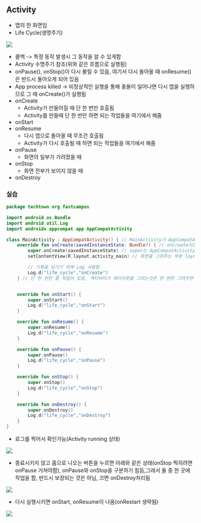 ## Activity
- 앱의 한 화면임 
- Life Cycle(생명주기)
<img src="https://s3.us-west-2.amazonaws.com/secure.notion-static.com/3646e0c9-28c6-4298-89c6-b4e733659804/Untitled.png?X-Amz-Algorithm=AWS4-HMAC-SHA256&X-Amz-Credential=AKIAT73L2G45O3KS52Y5%2F20210308%2Fus-west-2%2Fs3%2Faws4_request&X-Amz-Date=20210308T075218Z&X-Amz-Expires=86400&X-Amz-Signature=febfe999fc0709e20eff3575b16f9f12573772a6c27bbcefef4172b167837534&X-Amz-SignedHeaders=host&response-content-disposition=filename%20%3D%22Untitled.png%22">

- 콜백 -> 특정 동작 발생시 그 동작을 알 수 있게함 
- Activity 수명주기 참조(위와 같은 흐름으로 실행됨)
- onPause(), onStop()이 다시 불릴 수 있음, 여기서 다시 돌아올 때 onResume()은 반드시 돌아오게 되어 있음 
- App process killed -> 비정상적인 실행을 통해 충돌이 일어나면 다시 앱을 실행하므로 그 때 onCreate()가 실행됨
- onCreate
	- Activity가 만들어질 때 단 한 번만 호출됨 
	- Activity를 만들때 단 한 번만 하면 되는 작업들을 여기에서 해줌 
- onStart
- onResume
	- 다시 앱으로 돌아올 때 무조건 호출됨 
	- Activity가 다시 호출될 때 하면 되는 작업들을 여기에서 해줌 
- onPause
	- 화면의 일부가 가려졌을 때
- onStop
	- 화면 전부가 보이지 않을 때
- onDestroy

### 실습
```Kotlin
package techtown.org.fastcampus

import android.os.Bundle
import android.util.Log
import androidx.appcompat.app.AppCompatActivity

class MainActivity : AppCompatActivity() { // MainActivity가 AppCompatActivity를 상속받음
    override fun onCreate(savedInstanceState: Bundle?) { // onCreate라는 함수를 override라고 하고 savedInstanceState에서 Bundle 타입을 받음
        super.onCreate(savedInstanceState) // super는 AppCompatActivity를 의미함, 그 onCreate함수에 savedInstanceState를 넣어줌
        setContentView(R.layout.activity_main) // 화면을 그려주는 부분 layout을 넣어서 할당시킴

        // 기록을 남기기 위해 Log 사용함
        Log.d("life_cycle","onCreate")
    } // 단 한 번만 할 작업이 있음, 액티비티가 레이아웃을 그리는것은 한 번만 그려주면 되므로 한 번만 그리면 됨 그래서 onCreate에 있음


    override fun onStart() {
        super.onStart()
        Log.d("life_cycle","onStart")
    }

    override fun onResume() {
        super.onResume()
        Log.d("life_cycle","onResume")
    }

    override fun onPause() {
        super.onPause()
        Log.d("life_cycle","onPause")
    }

    override fun onStop() {
        super.onStop()
        Log.d("life_cycle","onStop")
    }

    override fun onDestroy() {
        super.onDestroy()
        Log.d("life_cycle","onDestroy")
    }
}
```

- 로그를 찍어서 확인가능(Activity running 상태)
<img src="https://s3.us-west-2.amazonaws.com/secure.notion-static.com/3dd192e8-2621-408a-a1e0-443d5cfe2004/Untitled.png?X-Amz-Algorithm=AWS4-HMAC-SHA256&X-Amz-Credential=AKIAT73L2G45O3KS52Y5%2F20210308%2Fus-west-2%2Fs3%2Faws4_request&X-Amz-Date=20210308T075858Z&X-Amz-Expires=86400&X-Amz-Signature=fe58cac049c33c9a14eeb253fd64003511360af46eda298f3702f7541d732bcc&X-Amz-SignedHeaders=host&response-content-disposition=filename%20%3D%22Untitled.png%22">

- 종료시키지 않고 홈으로 나오는 버튼을 누르면 아래와 같은 상태(onStop 찍히려면 onPause 거쳐야함), onPause와 onStop을 구분하기 힘듬,그래서 둘 중 한 곳에 작업을 함, 반드시 보장되는 것은 아님, 끄면 onDestroy처리됨
<img src="https://s3.us-west-2.amazonaws.com/secure.notion-static.com/f795b3d8-a4ab-4f41-bdb9-48ada1e91184/Untitled.png?X-Amz-Algorithm=AWS4-HMAC-SHA256&X-Amz-Credential=AKIAT73L2G45O3KS52Y5%2F20210308%2Fus-west-2%2Fs3%2Faws4_request&X-Amz-Date=20210308T080004Z&X-Amz-Expires=86400&X-Amz-Signature=c5004575addaee2375f0b5aef0c352f75eb04ef9639568d18a0d7b32b3a5d135&X-Amz-SignedHeaders=host&response-content-disposition=filename%20%3D%22Untitled.png%22">

- 다시 실행시키면 onStart, onResume이 나옴(onRestart 생략됨)
<img src="https://s3.us-west-2.amazonaws.com/secure.notion-static.com/1c904fe4-8e13-4d5e-8ad7-24cf71a5d597/Untitled.png?X-Amz-Algorithm=AWS4-HMAC-SHA256&X-Amz-Credential=AKIAT73L2G45O3KS52Y5%2F20210308%2Fus-west-2%2Fs3%2Faws4_request&X-Amz-Date=20210308T080031Z&X-Amz-Expires=86400&X-Amz-Signature=47e65881734cbc85540f02b88691f1cbea6e88d6f8ee1de49f3cc79978330254&X-Amz-SignedHeaders=host&response-content-disposition=filename%20%3D%22Untitled.png%22">
